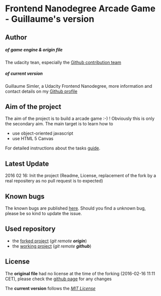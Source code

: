Frontend Nanodegree Arcade Game - Guillaume's version
===============================

Author
----

##### of game engine & origin file

The udacity tean, especially the [Github contribution team](https://github.com/udacity/frontend-nanodegree-arcade-game/graphs/contributors)


##### of current version
Guillaume Simler, a Udacity Frontend Nanodegree, more information and contact details on my [Github profile](https://github.com/guillaumesimler)

Aim of the project
----
The aim of the project is to build a arcade game :-) ! Obviously this is only the secondary aim. The main target is to learn how to 
* use object-oriented javascript
* use HTML 5 Canvas

For detailed instructions about the tasks [guide](https://docs.google.com/document/d/1v01aScPjSWCCWQLIpFqvg3-vXLH2e8_SZQKC8jNO0Dc/pub?embedded=true).

Latest Update
----

2016 02 16: Init the project (Readme, License, replacement of the fork by a real repositery as no pull request is to expected)


Known bugs
----
The known bugs are published [here](https://github.com/guillaumesimler/nanofep3/issues). Should you find a unknown bug, please be so kind to update the issue. 


Used repository 
----
* the [forked project](https://github.com/guillaumesimler/frontend-nanodegree-arcade-game) (_git remote **origin**_)
* the [working project](https://github.com/guillaumesimler/nanofep3) (_git remote **github**_)


License
----
The **original file** had no license at the time of the forking (2016-02-16 11:11 CET), please check the [github page](https://github.com/udacity/frontend-nanodegree-arcade-game) for any changes

The **current version** follows the [_MIT License_](https://github.com/guillaumesimler/nanofep3/blob/master/LICENSE.txt) 